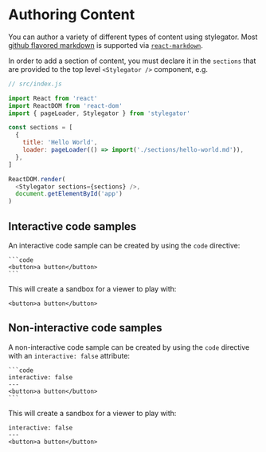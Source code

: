 # Authoring Content

You can author a variety of different types of content using stylegator. Most [github flavored markdown](https://github.github.com/gfm/) is supported via [`react-markdown`](https://github.com/rexxars/react-markdown).

In order to add a section of content, you must declare it in the `sections` that are provided to the top level `<Stylegator />` component, e.g.

```js
// src/index.js

import React from 'react'
import ReactDOM from 'react-dom'
import { pageLoader, Stylegator } from 'stylegator'

const sections = [
  {
    title: 'Hello World',
    loader: pageLoader(() => import('./sections/hello-world.md')),
  },
]

ReactDOM.render(
  <Stylegator sections={sections} />,
  document.getElementById('app')
)
```

## Interactive code samples

An interactive code sample can be created by using the `code` directive:

    ```code
    <button>a button</button>
    ```

This will create a sandbox for a viewer to play with:

```code
<button>a button</button>
```

## Non-interactive code samples

A non-interactive code sample can be created by using the `code` directive with an `interactive: false` attribute:

    ```code
    interactive: false
    ---
    <button>a button</button>
    ```

This will create a sandbox for a viewer to play with:

```code
interactive: false
---
<button>a button</button>
```
